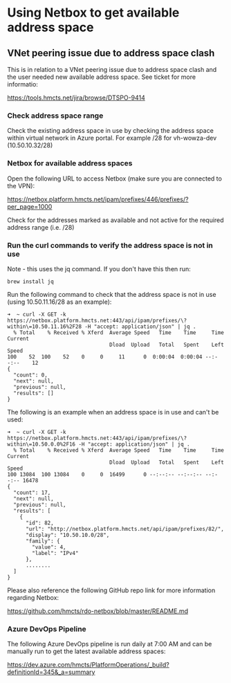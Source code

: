 # Using Netbox to get available address space

## VNet peering issue due to address space clash

This is in relation to a VNet peering issue due to address space clash and the user needed new available address space.  See ticket for more informatio:

https://tools.hmcts.net/jira/browse/DTSPO-9414

### Check address space range

Check the existing address space in use by checking the address space within virtual network in Azure portal.  For example /28 for vh-wowza-dev (10.50.10.32/28)


### Netbox for available address spaces

Open the following URL to access Netbox (make sure you are connected to the VPN):

https://netbox.platform.hmcts.net/ipam/prefixes/446/prefixes/?per_page=1000

Check for the addresses marked as available and not active for the required address range (i.e. /28)


### Run the curl commands to verify the address space is not in use

Note - this uses the jq command.  If you don't have this then run:

```
brew install jq
```


Run the following command to check that the address space is not in use (using 10.50.11.16/28 as an example):

```
➜  ~ curl -X GET -k https://netbox.platform.hmcts.net:443/api/ipam/prefixes/\?within\=10.50.11.16%2F28 -H "accept: application/json" | jq .
  % Total    % Received % Xferd  Average Speed   Time    Time     Time  Current
                                 Dload  Upload   Total   Spent    Left  Speed
100    52  100    52    0     0     11      0  0:00:04  0:00:04 --:--:--    12
{
  "count": 0,
  "next": null,
  "previous": null,
  "results": []
}
```

The following is an example when an address space is in use and can't be used:

```
➜  ~ curl -X GET -k https://netbox.platform.hmcts.net:443/api/ipam/prefixes/\?within\=10.50.0.0%2F16 -H "accept: application/json" | jq .
  % Total    % Received % Xferd  Average Speed   Time    Time     Time  Current
                                 Dload  Upload   Total   Spent    Left  Speed
100 13084  100 13084    0     0  16499      0 --:--:-- --:--:-- --:--:-- 16478
{
  "count": 17,
  "next": null,
  "previous": null,
  "results": [
    {
      "id": 82,
      "url": "http://netbox.platform.hmcts.net/api/ipam/prefixes/82/",
      "display": "10.50.10.0/28",
      "family": {
        "value": 4,
        "label": "IPv4"
      },
      ........
  ]
}
```

Please also reference the following GitHub repo link for more information regarding Netbox:

https://github.com/hmcts/rdo-netbox/blob/master/README.md

### Azure DevOps Pipeline

The following Azure DevOps pipeline is run daily at 7:00 AM and can be manually run to get the latest available address spaces:

https://dev.azure.com/hmcts/PlatformOperations/_build?definitionId=345&_a=summary
